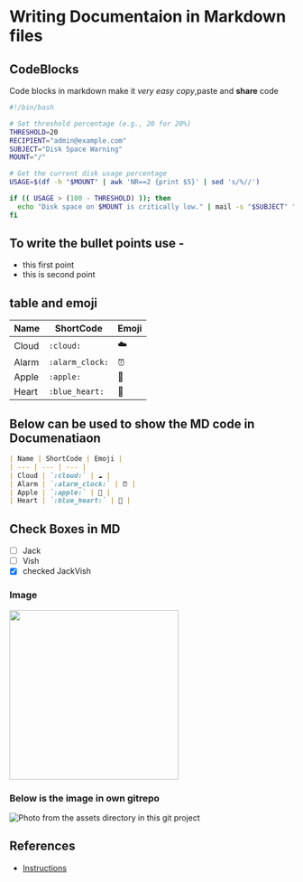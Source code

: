 # Writing Documentaion in Markdown files

## CodeBlocks
  Code blocks in markdown make it *very easy copy*,paste and __share__ code


  ```bash
#!/bin/bash

# Set threshold percentage (e.g., 20 for 20%)
THRESHOLD=20
RECIPIENT="admin@example.com"
SUBJECT="Disk Space Warning"
MOUNT="/"

# Get the current disk usage percentage
USAGE=$(df -h "$MOUNT" | awk 'NR==2 {print $5}' | sed 's/%//')

if (( USAGE > (100 - THRESHOLD) )); then
    echo "Disk space on $MOUNT is critically low." | mail -s "$SUBJECT" "$RECIPIENT"
fi
```
## To write the bullet points use -

- this first point
- this is second point

## table and emoji
| Name | ShortCode | Emoji |
| --- | --- | --- |
| Cloud | `:cloud:` | ☁️ |
| Alarm | `:alarm_clock:` | ⏰ |
| Apple | `:apple:` | 🍎 |
| Heart | `:blue_heart:` | 💙 |

## Below can be used to show the MD code in Documenatiaon
```markdown
| Name | ShortCode | Emoji |
| --- | --- | --- |
| Cloud | `:cloud:` | ☁️ |
| Alarm | `:alarm_clock:` | ⏰ |
| Apple | `:apple:` | 🍎 |
| Heart | `:blue_heart:` | 💙 |
```

## Check Boxes in MD
- [ ] Jack
- [ ] Vish
- [x] checked JackVish

### Image
<img width="300px" src="https://github.githubassets.com/images/modules/logos_page/GitHub-Mark.png" />

### Below is the image in own gitrepo
![Photo from the assets directory in this git project](assets/pexels-craig-adderley-1563356.jpg)

## References
- [Instructions](https://docs.github.com/en/get-started/writing-on-github/getting-started-with-writing-and-formatting-on-github/basic-writing-and-formatting-syntax)

  

